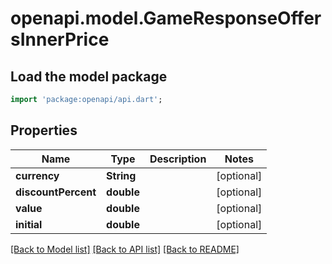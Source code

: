 # openapi.model.GameResponseOffersInnerPrice

## Load the model package
```dart
import 'package:openapi/api.dart';
```

## Properties
Name | Type | Description | Notes
------------ | ------------- | ------------- | -------------
**currency** | **String** |  | [optional] 
**discountPercent** | **double** |  | [optional] 
**value** | **double** |  | [optional] 
**initial** | **double** |  | [optional] 

[[Back to Model list]](../README.md#documentation-for-models) [[Back to API list]](../README.md#documentation-for-api-endpoints) [[Back to README]](../README.md)


